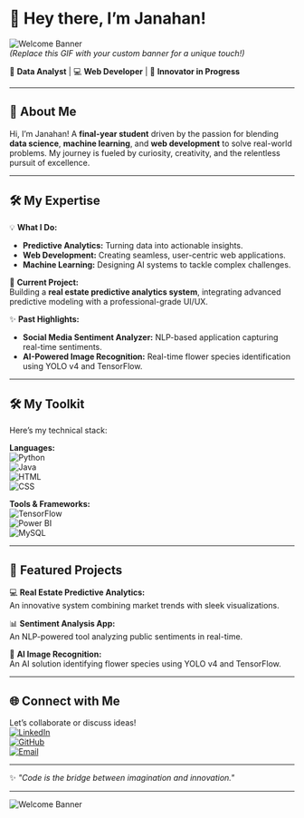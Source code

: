 # 🌟 Hey there, I’m **Janahan**!  

![Welcome Banner](https://media.giphy.com/media/QTfX9Ejfra3ZmNxh6B/giphy.gif)  
*(Replace this GIF with your custom banner for a unique touch!)*  

🎯 **Data Analyst** | 💻 **Web Developer** | 🚀 **Innovator in Progress**  

---

## 🌌 About Me  

Hi, I’m Janahan! A **final-year student** driven by the passion for blending **data science**, **machine learning**, and **web development** to solve real-world problems. My journey is fueled by curiosity, creativity, and the relentless pursuit of excellence.  

---

## 🛠️ My Expertise  

💡 **What I Do:**  
- **Predictive Analytics:** Turning data into actionable insights.  
- **Web Development:** Creating seamless, user-centric web applications.  
- **Machine Learning:** Designing AI systems to tackle complex challenges.  

🚀 **Current Project:**  
Building a **real estate predictive analytics system**, integrating advanced predictive modeling with a professional-grade UI/UX.  

✨ **Past Highlights:**  
- **Social Media Sentiment Analyzer:** NLP-based application capturing real-time sentiments.  
- **AI-Powered Image Recognition:** Real-time flower species identification using YOLO v4 and TensorFlow.  

---

## 🛠️ My Toolkit  

Here’s my technical stack:  

**Languages:**  
![Python](https://img.shields.io/badge/Python-3776AB?style=for-the-badge&logo=python&logoColor=white)  
![Java](https://img.shields.io/badge/Java-007396?style=for-the-badge&logo=java&logoColor=white)  
![HTML](https://img.shields.io/badge/HTML5-E34F26?style=for-the-badge&logo=html5&logoColor=white)  
![CSS](https://img.shields.io/badge/CSS3-1572B6?style=for-the-badge&logo=css3&logoColor=white)  

**Tools & Frameworks:**  
![TensorFlow](https://img.shields.io/badge/TensorFlow-FF6F00?style=for-the-badge&logo=tensorflow&logoColor=white)  
![Power BI](https://img.shields.io/badge/PowerBI-F2C811?style=for-the-badge&logo=powerbi&logoColor=black)  
![MySQL](https://img.shields.io/badge/MySQL-4479A1?style=for-the-badge&logo=mysql&logoColor=white)  

---

## 🌟 Featured Projects  

💻 **Real Estate Predictive Analytics:**  
An innovative system combining market trends with sleek visualizations.  

📊 **Sentiment Analysis App:**  
An NLP-powered tool analyzing public sentiments in real-time.  

🌺 **AI Image Recognition:**  
An AI solution identifying flower species using YOLO v4 and TensorFlow.  

---

## 🌐 Connect with Me  

Let’s collaborate or discuss ideas!  
[![LinkedIn](https://img.shields.io/badge/LinkedIn-0077B5?style=for-the-badge&logo=linkedin&logoColor=white)](https://linkedin.com/)  
[![GitHub](https://img.shields.io/badge/GitHub-181717?style=for-the-badge&logo=github&logoColor=white)](https://github.com/)  
[![Email](https://img.shields.io/badge/Email-D14836?style=for-the-badge&logo=gmail&logoColor=white)](mailto:youremail@example.com)  

---

✨ *"Code is the bridge between imagination and innovation."*  

---


  ![Welcome Banner](assets/banner.gif)
